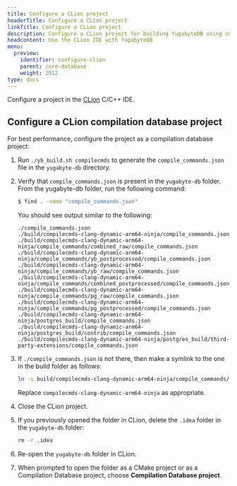 ```yaml
---
title: Configure a CLion project
headerTitle: Configure a CLion project
linkTitle: Configure a CLion project
description: Configure a CLion project for building YugabyteDB using cmake or ninja.
headcontent: Use the CLion IDE with YugabyteDB
menu:
  preview:
    identifier: configure-clion
    parent: core-database
    weight: 2912
type: docs
---
```


Configure a project in the [CLion](https://www.jetbrains.com/clion/) C/C++ IDE.

## Configure a CLion compilation database project

For best performance, configure the project as a compilation database project:

1. Run `./yb_build.sh compilecmds` to generate the `compile_commands.json` file in the `yugabyte-db` directory.

1. Verify that `compile_commands.json` is present in the `yugabyte-db` folder. From the yugabyte-db folder, run the following command:

    ```sh
    $ find . -name "compile_commands.json"
    ```

    You should see output similar to the following:

    ```output
    ./compile_commands.json
    ./build/compilecmds-clang-dynamic-arm64-ninja/compile_commands.json
    ./build/compilecmds-clang-dynamic-arm64-ninja/compile_commands/combined_raw/compile_commands.json
    ./build/compilecmds-clang-dynamic-arm64-ninja/compile_commands/yb_postprocessed/compile_commands.json
    ./build/compilecmds-clang-dynamic-arm64-ninja/compile_commands/yb_raw/compile_commands.json
    ./build/compilecmds-clang-dynamic-arm64-ninja/compile_commands/combined_postprocessed/compile_commands.json
    ./build/compilecmds-clang-dynamic-arm64-ninja/compile_commands/pg_raw/compile_commands.json
    ./build/compilecmds-clang-dynamic-arm64-ninja/compile_commands/pg_postprocessed/compile_commands.json
    ./build/compilecmds-clang-dynamic-arm64-ninja/postgres_build/compile_commands.json
    ./build/compilecmds-clang-dynamic-arm64-ninja/postgres_build/contrib/compile_commands.json
    ./build/compilecmds-clang-dynamic-arm64-ninja/postgres_build/third-party-extensions/compile_commands.json
    ```

1. If `./compile_commands.json` is not there, then make a symlink to the one in the build folder as follows:

    ```sh
    ln -s build/compilecmds-clang-dynamic-arm64-ninja/compile_commands/combined_postprocessed/compile_commands.json compile_commands.json
    ```

    Replace `compilecmds-clang-dynamic-arm64-ninja` as appropriate.

1. Close the CLion project.

1. If you previously opened the folder in CLion, delete the `.idea` folder in the `yugabyte-db` folder:

    ```sh
    rm -r .idea
    ```

1. Re-open the `yugabyte-db` folder in CLion.

1. When prompted to open the folder as a CMake project or as a Compilation Database project, choose **Compilation Database project**.
